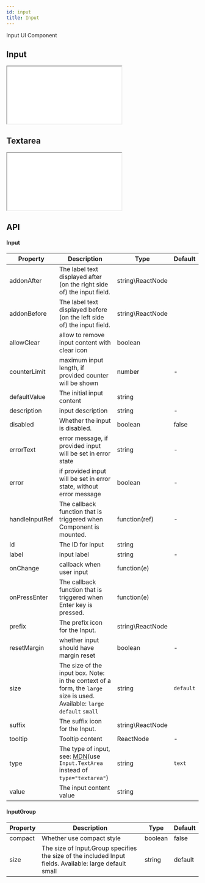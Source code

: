 ```yaml
---
id: input
title: Input
---
```


Input UI Component

## Input

<iframe src="/storybook-static/iframe.html?id=components-input--input"></iframe>

## Textarea

<iframe src="/storybook-static/iframe.html?id=components-input--textarea"></iframe>

## API

#### Input

| Property       | Description                                                                                                                                                        | Type             | Default   |
| -------------- | ------------------------------------------------------------------------------------------------------------------------------------------------------------------ | ---------------- | --------- |
| addonAfter     | The label text displayed after (on the right side of) the input field.                                                                                             | string\ReactNode |           |
| addonBefore    | The label text displayed before (on the left side of) the input field.                                                                                             | string\ReactNode |           |
| allowClear     | allow to remove input content with clear icon                                                                                                                      | boolean          |           |
| counterLimit   | maximum input length, if provided counter will be shown                                                                                                            | number           | -         |
| defaultValue   | The initial input content                                                                                                                                          | string           |           |
| description    | input description                                                                                                                                                  | string           | -         |
| disabled       | Whether the input is disabled.                                                                                                                                     | boolean          | false     |
| errorText      | error message, if provided input will be set in error state                                                                                                        | string           | -         |
| error          | if provided input will be set in error state, without error message                                                                                                | boolean          | -         |
| handleInputRef | The callback function that is triggered when Component is mounted.                                                                                                 | function(ref)    | -         |
| id             | The ID for input                                                                                                                                                   | string           |           |
| label          | input label                                                                                                                                                        | string           | -         |
| onChange       | callback when user input                                                                                                                                           | function(e)      |           |
| onPressEnter   | The callback function that is triggered when Enter key is pressed.                                                                                                 | function(e)      |           |
| prefix         | The prefix icon for the Input.                                                                                                                                     | string\ReactNode |           |
| resetMargin    | whether input should have margin reset                                                                                                                             | boolean          | -         |
| size           | The size of the input box. Note: in the context of a form, the `large` size is used. Available: `large` `default` `small`                                          | string           | `default` |
| suffix         | The suffix icon for the Input.                                                                                                                                     | string\ReactNode |           |
| tooltip        | Tooltip content                                                                                                                                                    | ReactNode        | -         |
| type           | The type of input, see: [MDN](https://developer.mozilla.org/docs/Web/HTML/Element/input#Form_%3Cinput%3E_types)(use `Input.TextArea` instead of `type="textarea"`) | string           | `text`    |
| value          | The input content value                                                                                                                                            | string           |           |

#### InputGroup

| Property | Description                                                                                             | Type    | Default |
| -------- | ------------------------------------------------------------------------------------------------------- | ------- | ------- |
| compact  | Whether use compact style                                                                               | boolean | false   |
| size     | The size of Input.Group specifies the size of the included Input fields. Available: large default small | string  | default |
